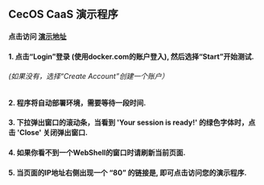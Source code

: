 ## CecOS CaaS 演示程序

#### 点击访问 [演示地址](http://play-with-docker.com/?stack=https://raw.githubusercontent.com/aiminickwong/cecos-caas-pwd/master/play-with-docker/docker-stack.yml)

#### 1. 点击“Login”登录 (使用docker.com的账户登入), 然后选择“Start”开始测试.
######  (如果没有，选择“Create Account”创建一个账户）
#### 2. 程序将自动部署环境，需要等待一段时间.
#### 3. 下拉弹出窗口的滚动条，当看到 'Your session is ready!' 的绿色字体时，点击 'Close' 关闭弹出窗口.
#### 4. 如果你看不到一个WebShell的窗口时请刷新当前页面.
#### 5. 当页面的IP地址右侧出现一个 “80” 的链接是, 即可点击访问您的演示程序.
